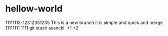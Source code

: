 # hellow-world
11111113-12312351235
This is a new branch.it is simple and quick.add merge
11111111
1111
git stash asanckl.
+1
+2


